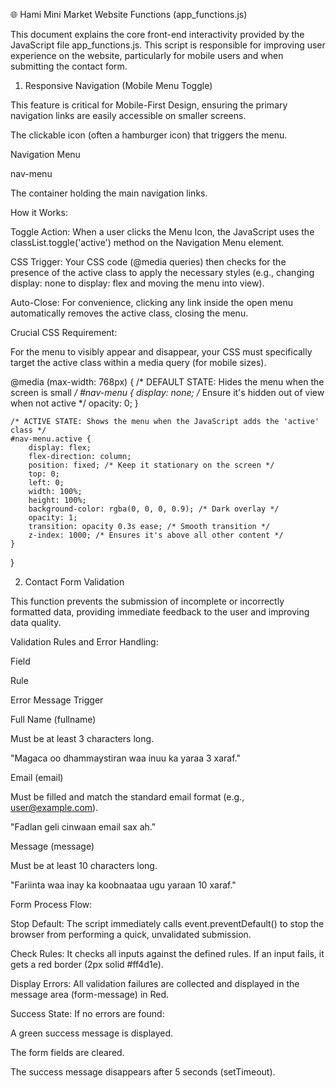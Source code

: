 🌐 Hami Mini Market Website Functions (app_functions.js)

This document explains the core front-end interactivity provided by the JavaScript file app_functions.js. This script is responsible for improving user experience on the website, particularly for mobile users and when submitting the contact form.

1. Responsive Navigation (Mobile Menu Toggle)

This feature is critical for Mobile-First Design, ensuring the primary navigation links are easily accessible on smaller screens.


The clickable icon (often a hamburger icon) that triggers the menu.

Navigation Menu

nav-menu

The container holding the main navigation links.

How it Works:

Toggle Action: When a user clicks the Menu Icon, the JavaScript uses the classList.toggle('active') method on the Navigation Menu element.

CSS Trigger: Your CSS code (@media queries) then checks for the presence of the active class to apply the necessary styles (e.g., changing display: none to display: flex and moving the menu into view).

Auto-Close: For convenience, clicking any link inside the open menu automatically removes the active class, closing the menu.

Crucial CSS Requirement:

For the menu to visibly appear and disappear, your CSS must specifically target the active class within a media query (for mobile sizes).

@media (max-width: 768px) {
    /* DEFAULT STATE: Hides the menu when the screen is small */
    #nav-menu {
        display: none; 
        /* Ensure it's hidden out of view when not active */
        opacity: 0;
    }
    
    /* ACTIVE STATE: Shows the menu when the JavaScript adds the 'active' class */
    #nav-menu.active {
        display: flex;
        flex-direction: column;
        position: fixed; /* Keep it stationary on the screen */
        top: 0;
        left: 0;
        width: 100%;
        height: 100%;
        background-color: rgba(0, 0, 0, 0.9); /* Dark overlay */
        opacity: 1;
        transition: opacity 0.3s ease; /* Smooth transition */
        z-index: 1000; /* Ensures it's above all other content */
    }
}


2. Contact Form Validation

This function prevents the submission of incomplete or incorrectly formatted data, providing immediate feedback to the user and improving data quality.

Validation Rules and Error Handling:

Field

Rule

Error Message Trigger

Full Name (fullname)

Must be at least 3 characters long.

"Magaca oo dhammaystiran waa inuu ka yaraa 3 xaraf."

Email (email)

Must be filled and match the standard email format (e.g., user@example.com).

"Fadlan geli cinwaan email sax ah."

Message (message)

Must be at least 10 characters long.

"Fariinta waa inay ka koobnaataa ugu yaraan 10 xaraf."

Form Process Flow:

Stop Default: The script immediately calls event.preventDefault() to stop the browser from performing a quick, unvalidated submission.

Check Rules: It checks all inputs against the defined rules. If an input fails, it gets a red border (2px solid #ff4d1e).

Display Errors: All validation failures are collected and displayed in the message area (form-message) in Red.

Success State: If no errors are found:

A green success message is displayed.

The form fields are cleared.

The success message disappears after 5 seconds (setTimeout).
